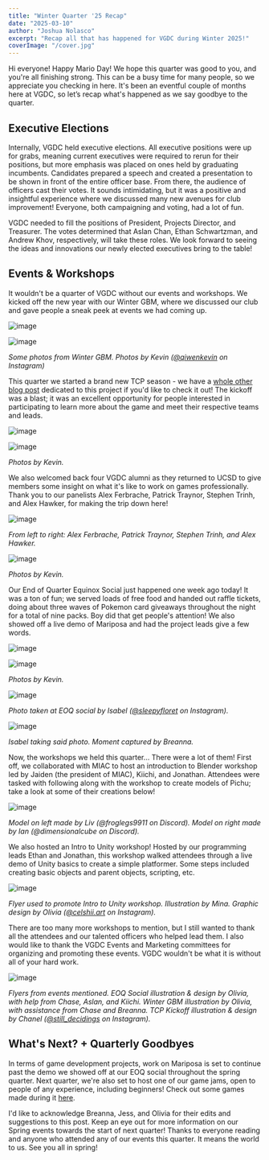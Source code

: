 ```yaml
---
title: "Winter Quarter '25 Recap"
date: "2025-03-10"
author: "Joshua Nolasco"
excerpt: "Recap all that has happened for VGDC during Winter 2025!"
coverImage: "/cover.jpg"
---
```


Hi everyone! Happy Mario Day! We hope this quarter was good to you, and you're all finishing strong. This can be a busy time for many people, so we appreciate you checking in here. It's been an eventful couple of months here at VGDC, so let’s recap what's happened as we say goodbye to the quarter. 

## Executive Elections 

Internally, VGDC held executive elections. All executive positions were up for grabs, meaning current executives were required to rerun for their positions, but more emphasis was placed on ones held by graduating incumbents. Candidates prepared a speech and created a presentation to be shown in front of the entire officer base. From there, the audience of officers cast their votes. It sounds intimidating, but it was a positive and insightful experience where we discussed many new avenues for club improvement! Everyone, both campaigning and voting, had a lot of fun. 

VGDC needed to fill the positions of President, Projects Director, and Treasurer. The votes determined that Aslan Chan, Ethan Schwartzman, and Andrew Khov, respectively, will take these roles. We look forward to seeing the ideas and innovations our newly elected executives bring to the table! 

## Events & Workshops 

It wouldn't be a quarter of VGDC without our events and workshops. We kicked off the new year with our Winter GBM, where we discussed our club and gave people a sneak peek at events we had coming up. 

![image](/images/blogs/Winter-Quarter-25-Recap/WinterGBM1.JPG)

![image](/images/blogs/Winter-Quarter-25-Recap/WinterGBM2.JPG)
  
_Some photos from Winter GBM. Photos by Kevin ([@qiwenkevin](https://www.instagram.com/qiwenkevin) on Instagram)_

This quarter we started a brand new TCP season - we have a [whole other blog post](https://www.vgdc.dev/news/Making-Mariposa) dedicated to this project if you'd like to check it out! The kickoff was a blast; it was an excellent opportunity for people interested in participating to learn more about the game and meet their respective teams and leads. 

![image](/images/blogs/Winter-Quarter-25-Recap/TCPKickoff1.jpg)

![image](/images/blogs/Winter-Quarter-25-Recap/TCPKickoff2.jpg)

_Photos by Kevin._

We also welcomed back four VGDC alumni as they returned to UCSD to give members some insight on what it's like to work on games professionally. Thank you to our panelists Alex Ferbrache, Patrick Traynor, Stephen Trinh, and Alex Hawker, for making the trip down here! 

![image](/images/blogs/Winter-Quarter-25-Recap/AlumniPanel1.jpg)

_From left to right: Alex Ferbrache, Patrick Traynor, Stephen Trinh, and Alex Hawker._

![image](/images/blogs/Winter-Quarter-25-Recap/AlumniPanel2.jpg)

_Photos by Kevin._
	
Our End of Quarter Equinox Social just happened one week ago today! It was a ton of fun; we served loads of free food and handed out raffle tickets, doing about three waves of Pokemon card giveaways throughout the night for a total of nine packs. Boy did that get people's attention! We also showed off a live demo of Mariposa and had the project leads give a few words.

![image](/images/blogs/Winter-Quarter-25-Recap/EOQSocial1.JPG)

![image](/images/blogs/Winter-Quarter-25-Recap/EOQSocial2.JPG)

_Photos by Kevin._

![image](/images/blogs/Winter-Quarter-25-Recap/EOQSocialSpirigatito.png)

_Photo taken at EOQ social by Isabel ([@sleepyfloret](https://www.instagram.com/sleepyfloret) on Instagram)._ 

![image](/images/blogs/Winter-Quarter-25-Recap/EOQsocialaniandisabel.jpg)

_Isabel taking said photo. Moment captured by Breanna._

Now, the workshops we held this quarter… There were a lot of them! First off, we collaborated with MIAC to host an introduction to Blender workshop led by Jaiden (the president of MIAC), Kiichi, and Jonathan. Attendees were tasked with following along with the workshop to create models of Pichu; take a look at some of their creations below!

![image](/images/blogs/Winter-Quarter-25-Recap/Pichus.png)

_Model on left made by Liv (@froglegs9911 on Discord). Model on right made by Ian (@dimensionalcube on Discord)._

We also hosted an Intro to Unity workshop! Hosted by our programming leads Ethan and Jonathan, this workshop walked attendees through a live demo of Unity basics to create a simple platformer. Some steps included creating basic objects and parent objects, scripting, etc.

![image](/images/blogs/Winter-Quarter-25-Recap/unity-flyer.png)

_Flyer used to promote Intro to Unity workshop. Illustration by Mina. Graphic design by Olivia ([@celshii.art](https://www.instagram.com/celshii.art/) on Instagram)._   

There are too many more workshops to mention, but I still wanted to thank all the attendees and our talented officers who helped lead them. I also would like to thank the VGDC Events and Marketing committees for organizing and promoting these events. VGDC wouldn't be what it is without all of your hard work. 

![image](/images/blogs/Winter-Quarter-25-Recap/Flyers.png)

_Flyers from events mentioned. EOQ Social illustration & design by Olivia, with help from Chase, Aslan, and Kiichi. Winter GBM illustration by Olivia, with assistance from Chase and Breanna. TCP Kickoff illustration & design by Chanel ([@still_decidings](https://www.instagram.com/still_decidings) on Instagram)._

## What's Next? + Quarterly Goodbyes 

In terms of game development projects, work on Mariposa is set to continue past the demo we showed off at our EOQ social throughout the spring quarter. Next quarter, we're also set to host one of our game jams, open to people of any experience, including beginners! Check out some games made during it [here](https://docs.google.com/spreadsheets/d/1iZJJy-IDo0ivGX6r1TRcYeRWZvtlOpya_uvD-HblG1I/edit?gid=1693143655#gid=1693143655).   

I'd like to acknowledge Breanna, Jess, and Olivia for their edits and suggestions to this post. Keep an eye out for more information on our Spring events towards the start of next quarter! Thanks to everyone reading and anyone who attended any of our events this quarter. It means the world to us. See you all in spring!

